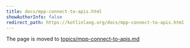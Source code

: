 ```yaml
---
title: docs/mpp-connect-to-apis.html
showAuthorInfo: false
redirect_path: https://kotlinlang.org/docs/mpp-connect-to-apis.html
---
```


The page is moved to [topics/mpp-connect-to-apis.md](docs/topics/mpp-connect-to-apis.md)
